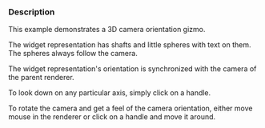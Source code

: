 ### Description

This example demonstrates a 3D camera orientation gizmo.

The widget representation has shafts and
little spheres with text on them. The spheres always
follow the camera.

The widget representation's orientation is synchronized with
the camera of the parent renderer.

To look down on any particular axis, simply click on
a handle.

To rotate the camera and get a feel of the camera orientation,
either move mouse in the renderer or click on a handle
and move it around.
